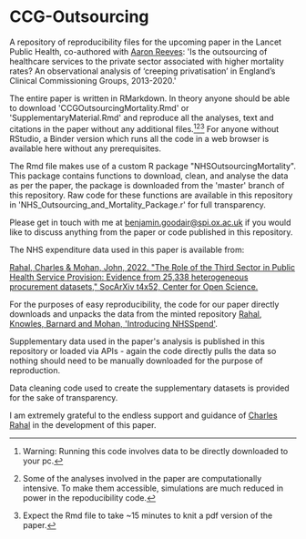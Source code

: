 # CCG-Outsourcing
A repository of reproducibility files for the upcoming paper in the Lancet Public Health, co-authored with [Aaron Reeves](https://aaronreeves.org/): 'Is the outsourcing of healthcare services to the private sector associated with higher mortality rates? An observational analysis of ‘creeping privatisation’ in England’s Clinical Commissioning Groups, 2013-2020.' 

The entire paper is written in RMarkdown. In theory anyone should be able to download 'CCGOutsourcingMortality.Rmd' or 'SupplementaryMaterial.Rmd' and reproduce all the analyses, text and citations in the paper without any additional files.[^1][^2][^3] For anyone without RStudio, a Binder version which runs all the code in a web browser is available here without any prerequisites.

The Rmd file makes use of a custom R package "NHSOutsourcingMortality". This package contains functions to download, clean, and analyse the data as per the paper, the package is downloaded from the 'master' branch of this repository. Raw code for these functions are available in this repository in 'NHS_Outsourcing_and_Mortality_Package.r' for full transparency.

Please get in touch with me at benjamin.goodair@spi.ox.ac.uk if you would like to discuss anything from the paper or code published in this repository.

The NHS expenditure data used in this paper is available from:

[Rahal, Charles & Mohan, John, 2022. "The Role of the Third Sector in Public Health Service Provision: Evidence from 25,338 heterogeneous procurement datasets," SocArXiv t4x52, Center for Open Science.](https://ideas.repec.org/p/osf/socarx/t4x52.html)

For the purposes of easy reproducibility, the code for our paper directly downloads and unpacks the data from the minted repository [Rahal, Knowles, Barnard and Mohan, 'Introducing NHSSpend'](https://zenodo.org/record/5054717).

Supplementary data used in the paper's analysis is published in this repository or loaded via APIs - again the code directly pulls the data so nothing should need to be manually downloaded for the purpose of reproduction.

Data cleaning code used to create the supplementary datasets is provided for the sake of transparency.

I am extremely grateful to the endless support and guidance of [Charles Rahal](https://crahal.github.io/) in the development of this paper.




[^1]: Warning: Running this code involves data to be directly downloaded to your pc. 
[^2]: Some of the analyses involved in the paper are computationally intensive. To make them accessible, simulations are much reduced in power in the repoducibility code. 
[^3]: Expect the Rmd file to take ~15 minutes to knit a pdf version of the paper.
